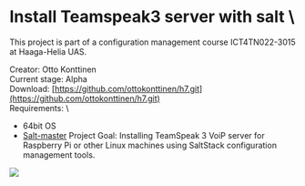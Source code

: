 # Install Teamspeak3 server with salt \
This project is part of a configuration management course ICT4TN022-3015 at Haaga-Helia UAS. 

Creator: Otto Konttinen \
Current stage: Alpha \
Download: [https://github.com/ottokonttinen/h7.git](https://github.com/ottokonttinen/h7.git) \
Requirements: \
+  64bit OS
+  [Salt-master](https://repo.saltproject.io/) 
Project Goal: Installing TeamSpeak 3 VoiP server for Raspberry Pi or other Linux machines using SaltStack configuration management tools. 

![](https://ottokonttinen.files.wordpress.com/2022/05/nayttokuva-2022-05-17-033248.png)

